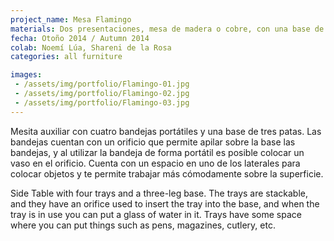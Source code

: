 ```yaml
---
project_name: Mesa Flamingo
materials: Dos presentaciones, mesa de madera o cobre, con una base de acero con acabado cromado.
fecha: Otoño 2014 / Autumn 2014
colab: Noemí Lúa, Shareni de la Rosa
categories: all furniture

images:
 - /assets/img/portfolio/Flamingo-01.jpg
 - /assets/img/portfolio/Flamingo-02.jpg
 - /assets/img/portfolio/Flamingo-03.jpg
---
```

Mesita auxiliar con cuatro bandejas portátiles y una base de tres patas. Las bandejas cuentan con un orificio que permite apilar sobre la base las bandejas, y al utilizar la bandeja de forma portátil es posible colocar un vaso en el orificio. Cuenta con un espacio en uno de los laterales para colocar objetos y te permite trabajar más cómodamente sobre la superficie.


Side Table with four trays and a three-leg base. The trays are stackable, and they have an orifice used to insert the tray into the base, and when the tray is in use you can put a glass of water in it. Trays have some space where you can put things such as pens, magazines, cutlery, etc.
